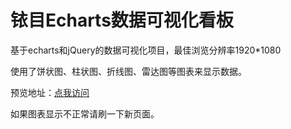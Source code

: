 # 铱目Echarts数据可视化看板

基于echarts和jQuery的数据可视化项目，最佳浏览分辨率1920*1080

使用了饼状图、柱状图、折线图、雷达图等图表来显示数据。

预览地址：[点我访问](https://bznc.github.io/yimuEcharts/index.html)

如果图表显示不正常请刷一下新页面。

